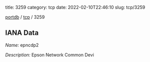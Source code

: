 title: 3259
category: tcp
date: 2022-02-10T22:46:10
slug: tcp/3259

[portdb](/) / [tcp](/category/tcp.html) / 3259


## IANA Data

_Name:_ epncdp2

_Description:_ Epson Network Common Devi

